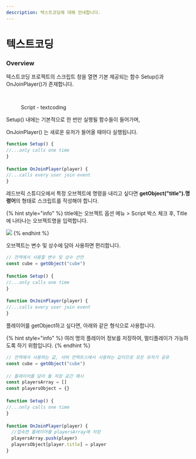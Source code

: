 ```yaml
---
description: 텍스트코딩에 대해 안내합니다.
---
```


# 텍스트코딩

### Overview

텍스트코딩 프로젝트의 스크립트 창을 열면 기본 제공되는 함수 Setup()과 OnJoinPlayer()가 존재합니다.

<figure><img src="../../.gitbook/assets/스크린샷 2022-12-13 오후 1.19.37.png" alt=""><figcaption><p>Script - textcoding</p></figcaption></figure>



Setup() 내에는 기본적으로 한 번만 실행될 함수들이 들어가며,

OnJoinPlayer() 는 새로운 유저가 들어올 때마다 실행됩니다.

```javascript
function Setup() {
//...only calls one time
}

function OnJoinPlayer(player) {
//...calls every user join event
}
```



레드브릭 스튜디오에서 특정 오브젝트에 명령을 내리고 싶다면 **getObject("title").명령어**의 형태로 스크립트를 작성해야 합니다.&#x20;

{% hint style="info" %}
title에는 오브젝트 옵션 메뉴 > Script 박스 체크 후, Title에 나타나는 오브젝트명을 입력합니다.

![](<../../.gitbook/assets/스크린샷 2022-12-14 오후 2.54.05.png>)
{% endhint %}



오브젝트는 변수 및 상수에 담아 사용하면 편리합니다.

```javascript
// 전역에서 사용할 변수 및 상수 선언
const cube = getObject("cube")

function Setup() {
//...only calls one time
}

function OnJoinPlayer(player) {
//...calls every user join event
}
```



플레이어를 getObject하고 싶다면, 아래와 같은 형식으로 사용합니다.

{% hint style="info" %}
여러 명의 플레이어 정보를 저장하여, 멀티플레이가 가능하도록 하기 위함입니다.
{% endhint %}

```javascript
// 전역에서 사용하는 값, 서버 컨텍트스에서 사용하는 값이므로 모든 유저가 공유
const cube = getObject("cube")

// 플레이어를 담아 둘 저장 공간 예시
const playersArray = []
const playersObject = {}

function Setup() {
//...only calls one time
}

function OnJoinPlayer(player) {
  //접속한 플레이어를 playersArray에 저장
  playersArray.push(player)
  playersObject[player.title] = player
}
```

